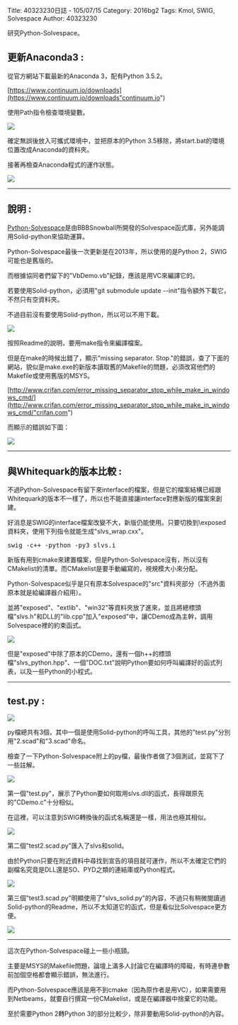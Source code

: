 Title: 40323230日誌 - 105/07/15
Category: 2016bg2
Tags: Kmol, SWIG, Solvespace
Author: 40323230


研究Python-Solvespace。

<!-- PELICAN_END_SUMMARY -->

<h2>更新Anaconda3 :</h2>

從官方網站下載最新的Anaconda 3，配有Python 3.5.2。

[https://www.continuum.io/downloads](https://www.continuum.io/downloads"continuum.io")

使用Path指令檢查環境變數。

<img src="http://i.imgur.com/vvpj0ZV.jpg" >

確定無誤後放入可攜式環境中，並把原本的Python 3.5移除，將start.bat的環境位置改成Anaconda的資料夾。

接著再檢查Anaconda程式的運作狀態。

<img src="http://i.imgur.com/2CfbnMR.jpg" >

<hr>

<h2>說明 :</h2>

[Python-Solvespace](https://github.com/BBBSnowball/python-solvespace"github.com")是由BBBSnowball所開發的Solvespace函式庫，另外能調用Solid-python來協助運算。

Python-Solvespace最後一次更新是在2013年，所以使用的是Python 2，SWIG可能也是舊版的。

而根據協同者們留下的"VbDemo.vb"紀錄，應該是用VC來編譯它的。

若要使用Solid-python，必須用"git submodule update --init"指令額外下載它，不然只有空資料夾。

不過目前沒有要使用Solid-python，所以可以不用下載。

<img src="http://i.imgur.com/cn1yVuk.jpg" >

按照Readme的說明，要用make指令來編譯檔案。

但是在make的時候出錯了，顯示"missing separator. Stop."的錯誤，查了下面的網站，貌似是make.exe的新版本讀取舊的Makefile的問題，必須改寫他們的Makefile或使用舊版的MSYS。

[http://www.crifan.com/error_missing_separator_stop_while_make_in_windows_cmd/](http://www.crifan.com/error_missing_separator_stop_while_make_in_windows_cmd/"crifan.com")

而顯示的錯誤如下圖：

<img src="http://i.imgur.com/P2M54ZE.jpg" >

<hr>

<h2>與Whitequark的版本比較 :</h2>

不過Python-Solvespace有留下來interface的檔案，但是它的檔案結構已經跟Whitequark的版本不一樣了，所以也不能直接讓interface對應新版的檔案來創建。

好消息是SWIG的interface檔案改變不大，新版仍能使用。只要切換到\exposed資料夾，使用下列指令就能生成"slvs_wrap.cxx"。

<pre class="brush: c">
swig -c++ -python -py3 slvs.i
</pre>

新版有用到cmake來建置檔案，但是Python-Solvespace沒有，所以沒有CMakelist的清單。而CMakelist是要手動編寫的，視規模大小來分配。

Python-Solvespace似乎是只有原本Solvespace的"src"資料夾部分（不過外面原本就是給編譯器介紹用）。

並將"exposed"、"extlib"、"win32"等資料夾放了進來，並且將總標頭檔"slvs.h"和DLL的"lib.cpp"加入"exposed"中，讓CDemo成為主幹，調用Solvespace裡的約束函式。

<img src="http://i.imgur.com/RJZXL0w.jpg" >

但是"exposed"中除了原本的CDemo，還有一個h++的標頭檔"slvs_python.hpp"、一個"DOC.txt"說明Python要如何呼叫編譯好的函式列表，以及一些Python的小程式。

<hr>

<h2>test.py :</h2>

<img src="http://i.imgur.com/inHplBd.jpg" >

py檔總共有3個，其中一個是使用Solid-python的呼叫工具，其他的"test.py"分別用"2.scad"和"3.scad"命名。

檢查了一下Python-Solvespace附上的py檔，最後作者做了3個測試，並寫下了一些註解。

<img src="http://i.imgur.com/FqBe5Ba.jpg" >

第一個"test.py"，展示了Python要如何取用slvs.dll的函式，長得跟原先的"CDemo.c"十分相似。

在這裡，可以注意到SWIG轉換後的函式名稱還是一樣，用法也極其相似。

<img src="http://i.imgur.com/IhJD1yg.jpg" >

第二個"test2.scad.py"匯入了slvs和solid。

由於Python只要在附近資料中尋找到宣告的項目就可運作，所以不太確定它們的副檔名究竟是DLL還是SO、PYD之類的連結庫或Python程式。

<img src="http://i.imgur.com/cHzJVHz.jpg" >

第三個"test3.scad.py"明顯使用了"slvs_solid.py"的內容，不過只有稍微閱讀過Solid-python的Readme，所以不太知道它的函式，但是看似比Solvespace更方便。

<img src="http://i.imgur.com/TmysKJC.jpg" >

<hr>

這次在Python-Solvespace碰上一些小瓶頸。

主要是MSYS的Makefile問題，論壇上滿多人討論它在編譯時的障礙，有時連參數前加個空格都會顯示錯誤，無法進行。

而Python-Solvespace應該是用不到cmake（因為原作者是用VC），如果需要用到Netbeams，就要自行撰寫一份CMakelist，或是在編譯器中捨棄它的功能。

至於需要Python 2轉Python 3的部分比較少，除非要動用Solid-python的內容。